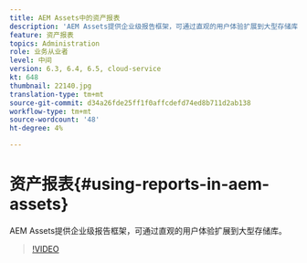 ```yaml
---
title: AEM Assets中的资产报表
description: 'AEM Assets提供企业级报告框架，可通过直观的用户体验扩展到大型存储库。 '
feature: 资产报表
topics: Administration
role: 业务从业者
level: 中间
version: 6.3, 6.4, 6.5, cloud-service
kt: 648
thumbnail: 22140.jpg
translation-type: tm+mt
source-git-commit: d34a26fde25ff1f0affcdefd74ed8b711d2ab138
workflow-type: tm+mt
source-wordcount: '48'
ht-degree: 4%

---
```



# 资产报表{#using-reports-in-aem-assets}

AEM Assets提供企业级报告框架，可通过直观的用户体验扩展到大型存储库。

>[!VIDEO](https://video.tv.adobe.com/v/22140/?quality=12&learn=on)

